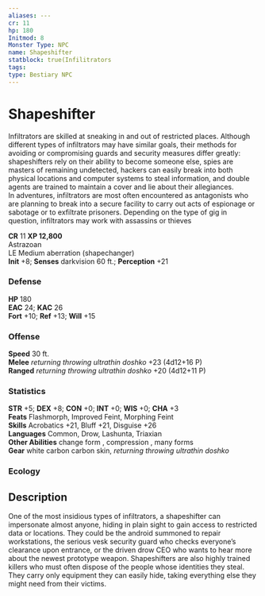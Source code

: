 ```yaml
---
aliases: ---
cr: 11
hp: 180
Initmod: 8
Monster Type: NPC
name: Shapeshifter
statblock: true(Infilitrators
tags: 
type: Bestiary NPC
---
```


# Shapeshifter

Infiltrators are skilled at sneaking in and out of restricted places. Although different types of infiltrators may have similar goals, their methods for avoiding or compromising guards and security measures differ greatly: shapeshifters rely on their ability to become someone else, spies are masters of remaining undetected, hackers can easily break into both physical locations and computer systems to steal information, and double agents are trained to maintain a cover and lie about their allegiances.  
In adventures, infiltrators are most often encountered as antagonists who are planning to break into a secure facility to carry out acts of espionage or sabotage or to exfiltrate prisoners. Depending on the type of gig in question, infiltrators may work with assassins or thieves

**CR** 11
**XP 12,800**  
Astrazoan  
LE Medium aberration (shapechanger)  
**Init** +8; **Senses** darkvision 60 ft.; **Perception** +21  

### Defense

**HP** 180  
**EAC** 24; **KAC** 26  
**Fort** +10; **Ref** +13; **Will** +15  

### Offense

**Speed** 30 ft.  
**Melee** _returning throwing ultrathin doshko_ +23 (4d12+16 P)  
**Ranged** _returning throwing ultrathin doshko_ +20 (4d12+11 P)

### Statistics

**STR** +5; **DEX** +8; **CON** +0; **INT** +0; **WIS** +0; **CHA** +3  
**Feats** Flashmorph, Improved Feint, Morphing Feint  
**Skills** Acrobatics +21, Bluff +21, Disguise +26  
**Languages** Common, Drow, Lashunta, Triaxian  
**Other Abilities** change form , compression , many forms  
**Gear** white carbon carbon skin, _returning throwing ultrathin doshko_

### Ecology

## Description

One of the most insidious types of infiltrators, a shapeshifter can impersonate almost anyone, hiding in plain sight to gain access to restricted data or locations. They could be the android summoned to repair workstations, the serious vesk security guard who checks everyone’s clearance upon entrance, or the driven drow CEO who wants to hear more about the newest prototype weapon. Shapeshifters are also highly trained killers who must often dispose of the people whose identities they steal. They carry only equipment they can easily hide, taking everything else they might need from their victims.